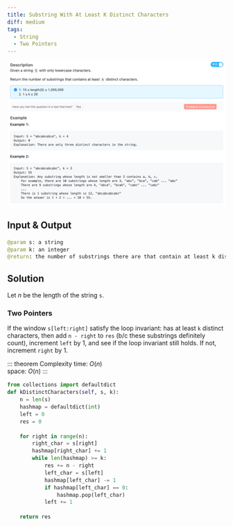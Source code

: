 ```yaml
---
title: Substring With At Least K Distinct Characters
diff: medium
tags:
  - String
  - Two Pointers
---
```


<img class="medium-zoom" src="/algo/substring-with-at-least-k-distinct-characters.png" alt="https://www.lintcode.com/problem/substring-with-at-least-k-distinct-characters">

## Input & Output

```py
@param s: a string
@param k: an integer
@return: the number of substrings there are that contain at least k distinct characters
```

## Solution

Let $n$ be the length of the string `s`.

### Two Pointers

If the window `s[left:right]` satisfy the loop invariant: has at least `k` distinct characters, then add `n - right` to `res` (b/c these substrings definitely count), increment `left` by $1$, and see if the loop invariant still holds. If not, increment `right` by $1$.

::: theorem Complexity
time: $O(n)$  
space: $O(n)$
:::

```py
from collections import defaultdict
def kDistinctCharacters(self, s, k):
    n = len(s)
    hashmap = defaultdict(int)
    left = 0
    res = 0

    for right in range(n):
        right_char = s[right]
        hashmap[right_char] += 1
        while len(hashmap) >= k:
            res += n - right
            left_char = s[left]
            hashmap[left_char] -= 1
            if hashmap[left_char] == 0:
                hashmap.pop(left_char)
            left += 1

    return res
```
